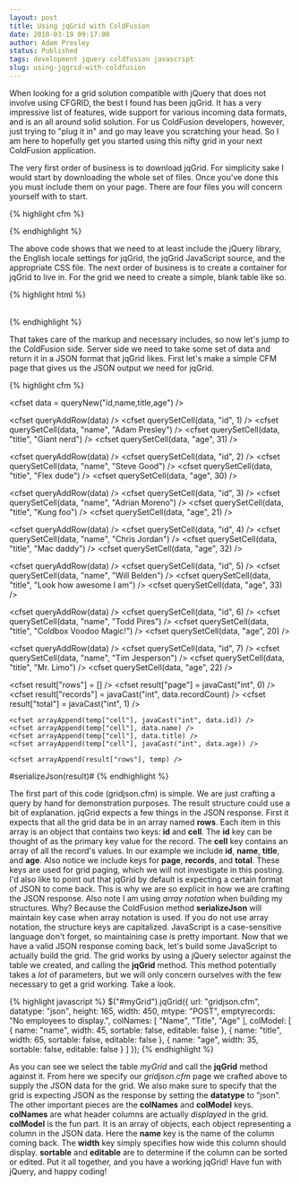 ```yaml
---
layout: post
title: Using jqGrid with ColdFusion
date: 2010-03-19 09:17:00
author: Adam Presley
status: Published
tags: development jquery coldfusion javascript
slug: using-jqgrid-with-coldfusion
---
```

When looking for a grid solution compatible with jQuery that does not
involve using CFGRID, the best I found has been jqGrid. It has a very
impressive list of features, wide support for various incoming data
formats, and is an all around solid solution. For us ColdFusion
developers, however, just trying to "plug it in" and go may leave you
scratching your head. So I am here to hopefully get you started using
this nifty grid in your next ColdFusion application.

The very first order of business is to download jqGrid. For simplicity
sake I would start by downloading the whole set of files. Once you've
done this you must include them on your page. There are four files you
will concern yourself with to start.

{% highlight cfm %}
<script type="text/javascript" src="http://ajax.googleapis.com/ajax/libs/jquery/1.4.2/jquery.js"></script>
<script type="text/javascript" src="/js/jqgrid/i18n/grid.locale-en.js"></script>
<script type="text/javascript" src="/js/jqgrid/jquery.jqGrid.min.js"></script>

<link rel="stylesheet" href="/js/jqgrid/ui.jqgrid.css" type="text/css" />
{% endhighlight %}

The above code shows that we need to at least include the jQuery
library, the English locale settings for jqGrid, the jqGrid JavaScript
source, and the appropriate CSS file. The next order of business is to
create a container for jqGrid to live in. For the grid we need to create
a simple, blank table like so.

{% highlight html %}
<table id="myGrid"></table>
{% endhighlight %}

That takes care of the markup and necessary includes, so now let's jump
to the ColdFusion side. Server side we need to take some set of data and
return it in a JSON format that jqGrid likes. First let's make a simple
CFM page that gives us the JSON output we need for jqGrid.

{% highlight cfm %}
<cfsetting showdebugoutput="false" />

<cfset data = queryNew("id,name,title,age") />

<cfset queryAddRow(data) />
	<cfset querySetCell(data, "id", 1) />
	<cfset querySetCell(data, "name", "Adam Presley") />
	<cfset querySetCell(data, "title", "Giant nerd") />
	<cfset querySetCell(data, "age", 31) />

<cfset queryAddRow(data) />
	<cfset querySetCell(data, "id", 2) />
	<cfset querySetCell(data, "name", "Steve Good") />
	<cfset querySetCell(data, "title", "Flex dude") />
	<cfset querySetCell(data, "age", 30) />

<cfset queryAddRow(data) />
	<cfset querySetCell(data, "id", 3) />
	<cfset querySetCell(data, "name", "Adrian Moreno") />
	<cfset querySetCell(data, "title", "Kung foo") />
	<cfset querySetCell(data, "age", 21) />

<cfset queryAddRow(data) />
	<cfset querySetCell(data, "id", 4) />
	<cfset querySetCell(data, "name", "Chris Jordan") />
	<cfset querySetCell(data, "title", "Mac daddy") />
	<cfset querySetCell(data, "age", 32) />

<cfset queryAddRow(data) />
	<cfset querySetCell(data, "id", 5) />
	<cfset querySetCell(data, "name", "Will Belden") />
	<cfset querySetCell(data, "title", "Look how awesome I am") />
	<cfset querySetCell(data, "age", 33) />

<cfset queryAddRow(data) />
	<cfset querySetCell(data, "id", 6) />
	<cfset querySetCell(data, "name", "Todd Pires") />
	<cfset querySetCell(data, "title", "Coldbox Voodoo Magic!") />
	<cfset querySetCell(data, "age", 20) />

<cfset queryAddRow(data) />
	<cfset querySetCell(data, "id", 7) />
	<cfset querySetCell(data, "name", "Tim Jesperson") />
	<cfset querySetCell(data, "title", "Mr. Limo") />
	<cfset querySetCell(data, "age", 22) />

<cfset result = {} />

<cfset result["rows"] = [] />
<cfset result["page"] = javaCast("int", 0) />
<cfset result["records"] = javaCast("int", data.recordCount) />
<cfset result["total"] = javaCast("int", 1) />

<cfloop query="data">
	<cfset temp = {} />
	<cfset temp["id"] = javaCast("int", data.id) />
	<cfset temp["cell"] = [] />

	<cfset arrayAppend(temp["cell"], javaCast("int", data.id)) />
	<cfset arrayAppend(temp["cell"], data.name) />
	<cfset arrayAppend(temp["cell"], data.title) />
	<cfset arrayAppend(temp["cell"], javaCast("int", data.age)) />

	<cfset arrayAppend(result["rows"], temp) />
</cfloop>

<cfoutput>#serializeJson(result)#</cfoutput>
{% endhighlight %}

The first part of this code (gridjson.cfm) is simple. We are just
crafting a query by hand for demonstration purposes. The result
structure could use a bit of explanation. jqGrid expects a few things in
the JSON response. First it expects that all the grid data be in an
array named **rows**. Each item in this array is an object that contains
two keys: **id** and **cell**. The **id** key can be thought of as the
primary key value for the record. The **cell** key contains an array of
all the record's values. In our example we include **id**, **name**,
**title**, and **age**. Also notice we include keys for **page**,
**records**, and **total**. These keys are used for grid paging, which
we will not investigate in this posting. I'd also like to point out that
jqGrid by default is expecting a certain format of JSON to come back.
This is why we are so explicit in how we are crafting the JSON response.
Also note I am using *array notation* when building my structures. Why?
Because the ColdFusion method **serializeJson** will maintain key case
when array notation is used. If you do not use array notation, the
structure keys are capitalized. JavaScript is a case-sensitive language
don't forget, so maintaining case is pretty important. Now that we have
a valid JSON response coming back, let's build some JavaScript to
actually build the grid. The grid works by using a jQuery selector
against the table we created, and calling the **jqGrid** method. This
method potentially takes a *lot* of parameters, but we will only concern
ourselves with the few necessary to get a grid working. Take a look.

{% highlight javascript %}
$("#myGrid").jqGrid({
	url: "gridjson.cfm",
	datatype: "json",
	height: 165,
	width: 450,
	mtype: "POST",
	emptyrecords: "No employees to display.",
	colNames: [ "Name", "Title", "Age" ],
	colModel: [
		{ name: "name", width: 45, sortable: false, editable: false },
		{ name: "title", width: 65, sortable: false, editable: false },
		{ name: "age", width: 35, sortable: false, editable: false }
	]
});
{% endhighlight %}

As you can see we select the table *myGrid* and call the **jqGrid**
method against it. From here we specify our *gridjson.cfm* page we
crafted above to supply the JSON data for the grid. We also make sure to
specify that the grid is expecting JSON as the response by setting the
**datatype** to "json". The other important pieces are the **colNames**
and **colModel** keys. **colNames** are what header columns are actually
*displayed* in the grid. **colModel** is the fun part. It is an array of
objects, each object representing a column in the JSON data. Here the
**name** key is the name of the column coming back. The **width** key
simply specifies how wide this column should display. **sortable** and
**editable** are to determine if the column can be sorted or edited. Put
it all together, and you have a working jqGrid! Have fun with jQuery,
and happy coding!
